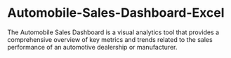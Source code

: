 # Automobile-Sales-Dashboard-Excel
The Automobile Sales Dashboard is a visual analytics tool that provides a comprehensive overview of key metrics and trends related to the sales performance of an automotive dealership or manufacturer. 
